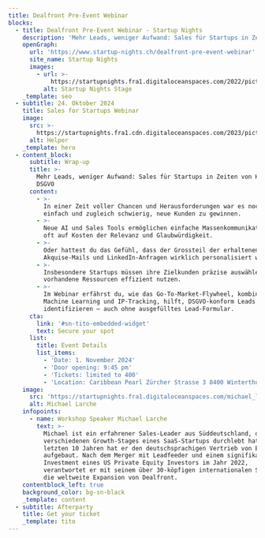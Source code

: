 ```yaml
---
title: Dealfront Pre-Event Webinar
blocks:
  - title: Dealfront Pre-Event Webinar - Startup Nights
    description: 'Mehr Leads, weniger Aufwand: Sales für Startups in Zeiten von KI und DSGVO'
    openGraph:
      url: 'https://www.startup-nights.ch/dealfront-pre-event-webinar'
      site_name: Startup Nights
      images:
        - url: >-
            https://startupnights.fra1.digitaloceanspaces.com/2022/pictures/stage.jpg
          alt: Startup Nights Stage
    _template: seo
  - subtitle: 24. Oktober 2024
    title: Sales for Startups Webinar
    image:
      src: >-
        https://startupnights.fra1.cdn.digitaloceanspaces.com/2023/pictures/2023-afterparty.png
      alt: Helper
    _template: hero
  - content_block:
      subtitle: Wrap-up
      title: >-
        Mehr Leads, weniger Aufwand: Sales für Startups in Zeiten von KI und
        DSGVO
      content:
        - >-
          In einer Zeit voller Chancen und Herausforderungen war es noch nie so
          einfach und zugleich schwierig, neue Kunden zu gewinnen.
        - >-
          Neue AI und Sales Tools ermöglichen einfache Massenkommunikation, doch
          oft auf Kosten der Relevanz und Glaubwürdigkeit.
        - >-
          Oder hattest du das Gefühl, dass der Grossteil der erhaltenen
          Akquise-Mails und LinkedIn-Anfragen wirklich personalisiert war?
        - >-
          Insbesondere Startups müssen ihre Zielkunden präzise auswählen und
          vorhandene Ressourcen effizient nutzen.
        - >-
          Im Webinar erfährst du, wie das Go-To-Market-Flywheel, kombiniert mit
          Machine Learning und IP-Tracking, hilft, DSGVO-konform Leads zu
          identifizieren – auch ohne ausgefülltes Lead-Formular.
      cta:
        link: '#sn-tito-embedded-widget'
        text: Secure your spot
      list:
        title: Event Details
        list_items:
          - 'Date: 1. November 2024'
          - 'Door opening: 9:45 pm'
          - 'Tickets: limited to 400'
          - 'Location: Caribbean Pearl Zürcher Strasse 3 8400 Winterthur'
    image:
      src: 'https://startupnights.fra1.digitaloceanspaces.com/michael_larche.jpg'
      alt: Michael Larche
    infopoints:
      - name: Workshop Speaker Michael Larche
        text: >-
          Michael ist ein erfahrener Sales-Leader aus Süddeutschland, der die
          verschiedenen Growth-Stages eines SaaS-Startups durchlebt hat. In den
          letzten 10 Jahren hat er den deutschsprachigen Vertrieb von Echobot
          aufgebaut. Nach dem Merger mit Leadfeeder und einem signifikanten
          Investment eines US Private Equity Investors im Jahr 2022,
          verantwortet er mit seinem über 30-köpfigen internationalen Sales Team
          die weltweite Expansion von Dealfront.
    contentblock_left: true
    background_color: bg-sn-black
    _template: content
  - subtitle: Afterparty
    title: Get your ticket
    _template: tito
---
```


